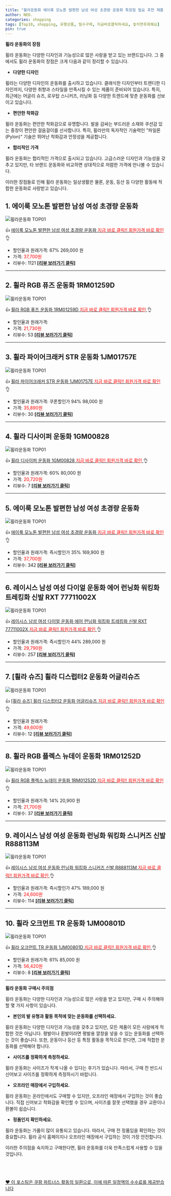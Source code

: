 ```yaml
---
title: "휠라운동화 에이룩 모노톤 발편한 남성 여성 초경량 운동화 특장점 필요 추천 제품 비교 최저 가격 비교 장점 구매 후기 구매평"
author: NEO.
categories: shopping
tags: [Top10, shopping, 유행상품, 필수구매, 지금바로클릭하세요, 놓치면후회해요]
pin: true
---
```

**휠라 운동화의 장점**

휠라 운동화는 다양한 디자인과 기능성으로 많은 사랑을 받고 있는 브랜드입니다. 그 중에서도 휠라 운동화의 장점은 크게 다음과 같이 정리할 수 있습니다.

* **다양한 디자인**

휠라는 다양한 디자인의 운동화를 출시하고 있습니다. 클래식한 디자인부터 트렌디한 디자인까지, 다양한 취향과 스타일을 만족시킬 수 있는 제품이 준비되어 있습니다. 특히, 최근에는 어글리 슈즈, 로우탑 스니커즈, 러닝화 등 다양한 트렌드에 맞춘 운동화를 선보이고 있습니다.

* **편안한 착화감**

휠라 운동화는 편안한 착화감으로 유명합니다. 발을 감싸는 부드러운 소재와 쿠션감 있는 중창이 편안한 걸음걸이를 선사합니다. 특히, 휠라만의 독자적인 기술력인 "파일론(Pylon)" 기술은 뛰어난 착화감과 안정성을 제공합니다.

* **합리적인 가격**

휠라 운동화는 합리적인 가격으로 출시되고 있습니다. 고급스러운 디자인과 기능성을 갖추고 있지만, 타 브랜드 운동화와 비교하면 상대적으로 저렴한 가격에 만나볼 수 있습니다.

이러한 장점들로 인해 휠라 운동화는 일상생활은 물론, 운동, 등산 등 다양한 활동에 적합한 운동화로 사랑받고 있습니다.

   

## 1. 에이룩 모노톤 발편한 남성 여성 초경량 운동화

![휠라운동화 TOP01](https://thumbnail6.coupangcdn.com/thumbnails/remote/490x490ex/image/retail/images/7182952298611202-f4368f0f-ee04-4265-9340-f2da70d28be6.jpg)


👍 [에이룩 모노톤 발편한 남성 여성 초경량 운동화 <font color=red> 지금 바로 클릭!! 회원가격 바로 확인 </font> ](https://link.coupang.com/re/AFFSDP?lptag=AF3617701&subid=GithubCoopas&pageKey=6654450152&traceid=V0-153&itemId=15257547371&vendorItemId=82478188132) 👌 


- 할인율과 원래가격: 67%  269,000   원
- 가격: <span style='color:red'>37,700원</span>
- 리뷰수: 1121  [**[리뷰 보러가기 클릭]**](https://link.coupang.com/re/AFFSDP?lptag=AF3617701&subid=GithubCoopas&pageKey=6654450152&traceid=V0-153&itemId=15257547371&vendorItemId=82478188132)

---


   

## 2. 휠라 RGB 퓨즈 운동화 1RM01259D

![휠라운동화 TOP01](https://thumbnail6.coupangcdn.com/thumbnails/remote/490x490ex/image/retail/images/2022/02/08/11/3/e511d404-e129-497c-8b17-a727ce1e117c.jpg)


👍 [휠라 RGB 퓨즈 운동화 1RM01259D <font color=red> 지금 바로 클릭!! 회원가격 바로 확인 </font> ](https://link.coupang.com/re/AFFSDP?lptag=AF3617701&subid=GithubCoopas&pageKey=6329093451&traceid=V0-153&itemId=13224466215&vendorItemId=80482646370) 👌 


- 할인율과 원래가격: 
- 가격: <span style='color:red'>21,730원</span>
- 리뷰수: 53  [**[리뷰 보러가기 클릭]**](https://link.coupang.com/re/AFFSDP?lptag=AF3617701&subid=GithubCoopas&pageKey=6329093451&traceid=V0-153&itemId=13224466215&vendorItemId=80482646370)

---


   

## 3. 휠라 파이어크래커 STR 운동화 1JM01757E

![휠라운동화 TOP01](https://thumbnail8.coupangcdn.com/thumbnails/remote/490x490ex/image/retail/images/4112020119613893-45b767b5-b762-4265-bd1f-7ddd1273f278.jpg)


👍 [휠라 파이어크래커 STR 운동화 1JM01757E <font color=red> 지금 바로 클릭!! 회원가격 바로 확인 </font> ](https://link.coupang.com/re/AFFSDP?lptag=AF3617701&subid=GithubCoopas&pageKey=6427583265&traceid=V0-153&itemId=13856600850&vendorItemId=81106598349) 👌 


- 할인율과 원래가격: 쿠폰할인가 94%  98,000   원
- 가격: <span style='color:red'>35,890원</span>
- 리뷰수: 30  [**[리뷰 보러가기 클릭]**](https://link.coupang.com/re/AFFSDP?lptag=AF3617701&subid=GithubCoopas&pageKey=6427583265&traceid=V0-153&itemId=13856600850&vendorItemId=81106598349)

---


   

## 4. 휠라 디사이퍼 운동화 1GM00828

![휠라운동화 TOP01](https://thumbnail7.coupangcdn.com/thumbnails/remote/490x490ex/image/retail/images/4118651546958217-5b4e0209-c659-4d9d-8d38-daa06322c150.jpg)


👍 [휠라 디사이퍼 운동화 1GM00828 <font color=red> 지금 바로 클릭!! 회원가격 바로 확인 </font> ](https://link.coupang.com/re/AFFSDP?lptag=AF3617701&subid=GithubCoopas&pageKey=6329223903&traceid=V0-153&itemId=13885149038&vendorItemId=81134902341) 👌 


- 할인율과 원래가격: 60%  80,000   원
- 가격: <span style='color:red'>20,720원</span>
- 리뷰수: 7  [**[리뷰 보러가기 클릭]**](https://link.coupang.com/re/AFFSDP?lptag=AF3617701&subid=GithubCoopas&pageKey=6329223903&traceid=V0-153&itemId=13885149038&vendorItemId=81134902341)

---


   

## 5. 에이룩 모노톤 발편한 남성 여성 초경량 운동화

![휠라운동화 TOP01](https://thumbnail6.coupangcdn.com/thumbnails/remote/490x490ex/image/retail/images/616649882297929-be7de1e6-09a3-438d-838a-7f378fafe4ee.jpg)


👍 [에이룩 모노톤 발편한 남성 여성 초경량 운동화 <font color=red> 지금 바로 클릭!! 회원가격 바로 확인 </font> ](https://link.coupang.com/re/AFFSDP?lptag=AF3617701&subid=GithubCoopas&pageKey=6654450152&traceid=V0-153&itemId=15257547364&vendorItemId=82478188096) 👌 


- 할인율과 원래가격: 즉시할인가 35%  169,900   원
- 가격: <span style='color:red'>37,700원</span>
- 리뷰수: 342  [**[리뷰 보러가기 클릭]**](https://link.coupang.com/re/AFFSDP?lptag=AF3617701&subid=GithubCoopas&pageKey=6654450152&traceid=V0-153&itemId=15257547364&vendorItemId=82478188096)

---


   

## 6. 레이시스 남성 여성 다이얼 운동화 에어 런닝화 워킹화 트레킹화 신발 RXT 77711002X

![휠라운동화 TOP01](https://thumbnail7.coupangcdn.com/thumbnails/remote/490x490ex/image/vendor_inventory/a3ec/168aa113931283c7551574f9c5140cc21f857fc1ef16f1015a0c46b31533.jpg)


👍 [레이시스 남성 여성 다이얼 운동화 에어 런닝화 워킹화 트레킹화 신발 RXT 77711002X <font color=red> 지금 바로 클릭!! 회원가격 바로 확인 </font> ](https://link.coupang.com/re/AFFSDP?lptag=AF3617701&subid=GithubCoopas&pageKey=5637747422&traceid=V0-153&itemId=9188321813&vendorItemId=87367244089) 👌 


- 할인율과 원래가격: 즉시할인가 44%  289,000   원
- 가격: <span style='color:red'>29,790원</span>
- 리뷰수: 257  [**[리뷰 보러가기 클릭]**](https://link.coupang.com/re/AFFSDP?lptag=AF3617701&subid=GithubCoopas&pageKey=5637747422&traceid=V0-153&itemId=9188321813&vendorItemId=87367244089)

---


   

## 7. [휠라 슈즈] 휠라 디스럽터2 운동화 어글리슈즈

![휠라운동화 TOP01](https://thumbnail8.coupangcdn.com/thumbnails/remote/490x490ex/image/vendor_inventory/b08e/ebe896eb9d1dd07f9a7516ebdf7e7284fa2e4cc7238d61fd6911ae662011.jpg)


👍 [[휠라 슈즈] 휠라 디스럽터2 운동화 어글리슈즈 <font color=red> 지금 바로 클릭!! 회원가격 바로 확인 </font> ](https://link.coupang.com/re/AFFSDP?lptag=AF3617701&subid=GithubCoopas&pageKey=6417129391&traceid=V0-153&itemId=13788449810&vendorItemId=81038875174) 👌 


- 할인율과 원래가격: 
- 가격: <span style='color:red'>49,600원</span>
- 리뷰수: 12  [**[리뷰 보러가기 클릭]**](https://link.coupang.com/re/AFFSDP?lptag=AF3617701&subid=GithubCoopas&pageKey=6417129391&traceid=V0-153&itemId=13788449810&vendorItemId=81038875174)

---


   

## 8. 휠라 RGB 플렉스 뉴데이 운동화 1RM01252D

![휠라운동화 TOP01](https://thumbnail9.coupangcdn.com/thumbnails/remote/490x490ex/image/retail/images/2022/02/08/11/5/db68261d-99b2-483f-bfc2-6ca3e2a91db7.jpg)


👍 [휠라 RGB 플렉스 뉴데이 운동화 1RM01252D <font color=red> 지금 바로 클릭!! 회원가격 바로 확인 </font> ](https://link.coupang.com/re/AFFSDP?lptag=AF3617701&subid=GithubCoopas&pageKey=6329093492&traceid=V0-153&itemId=13224466279&vendorItemId=80482646413) 👌 


- 할인율과 원래가격: 14%  20,900   원
- 가격: <span style='color:red'>21,700원</span>
- 리뷰수: 37  [**[리뷰 보러가기 클릭]**](https://link.coupang.com/re/AFFSDP?lptag=AF3617701&subid=GithubCoopas&pageKey=6329093492&traceid=V0-153&itemId=13224466279&vendorItemId=80482646413)

---


   

## 9. 레이시스 남성 여성 운동화 런닝화 워킹화 스니커즈 신발 R888113M

![휠라운동화 TOP01](https://thumbnail10.coupangcdn.com/thumbnails/remote/490x490ex/image/vendor_inventory/b152/10aeaa2e6103f98cae206e19bb17311110260bce00baa365b28f2e0a1bf6.jpg)


👍 [레이시스 남성 여성 운동화 런닝화 워킹화 스니커즈 신발 R888113M <font color=red> 지금 바로 클릭!! 회원가격 바로 확인 </font> ](https://link.coupang.com/re/AFFSDP?lptag=AF3617701&subid=GithubCoopas&pageKey=6729424979&traceid=V0-153&itemId=15675132842&vendorItemId=82890608321) 👌 


- 할인율과 원래가격: 즉시할인가 47%  189,000   원
- 가격: <span style='color:red'>24,600원</span>
- 리뷰수: 114  [**[리뷰 보러가기 클릭]**](https://link.coupang.com/re/AFFSDP?lptag=AF3617701&subid=GithubCoopas&pageKey=6729424979&traceid=V0-153&itemId=15675132842&vendorItemId=82890608321)

---


   

## 10. 휠라 오크먼트 TR 운동화 1JM00801D

![휠라운동화 TOP01](https://thumbnail7.coupangcdn.com/thumbnails/remote/490x490ex/image/retail/images/2812499353722484-3172662b-4199-44fe-b38d-8e38efda975a.JPG)


👍 [휠라 오크먼트 TR 운동화 1JM00801D <font color=red> 지금 바로 클릭!! 회원가격 바로 확인 </font> ](https://link.coupang.com/re/AFFSDP?lptag=AF3617701&subid=GithubCoopas&pageKey=1343373066&traceid=V0-153&itemId=13235783372&vendorItemId=80493846541) 👌 


- 할인율과 원래가격: 61%  85,000   원
- 가격: <span style='color:red'>56,420원</span>
- 리뷰수: 8  [**[리뷰 보러가기 클릭]**](https://link.coupang.com/re/AFFSDP?lptag=AF3617701&subid=GithubCoopas&pageKey=1343373066&traceid=V0-153&itemId=13235783372&vendorItemId=80493846541)

---
**휠라 운동화 구매시 주의점**

휠라 운동화는 다양한 디자인과 기능성으로 많은 사랑을 받고 있지만, 구매 시 주의해야 할 몇 가지 사항이 있습니다.

* **본인의 발 유형과 활동 목적에 맞는 운동화를 선택하세요.**

휠라 운동화는 다양한 디자인과 기능성을 갖추고 있지만, 모든 제품이 모든 사람에게 적합한 것은 아닙니다. 평발이나 휜발이라면 평발용 깔창을 넣을 수 있는 운동화를 선택하는 것이 좋습니다. 또한, 운동이나 등산 등 특정 활동을 목적으로 한다면, 그에 적합한 운동화를 선택해야 합니다.

* **사이즈를 정확하게 측정하세요.**

휠라 운동화는 사이즈가 작게 나올 수 있다는 후기가 있습니다. 따라서, 구매 전 반드시 신어보고 사이즈를 정확하게 측정하시기 바랍니다.

* **오프라인 매장에서 구입하세요.**

휠라 운동화는 온라인에서도 구매할 수 있지만, 오프라인 매장에서 구입하는 것이 좋습니다. 직접 신어보고 착화감을 확인할 수 있으며, 사이즈를 잘못 선택했을 경우 교환이나 환불이 쉽습니다.

* **정품인지 확인하세요.**

휠라 운동화는 가품이 많이 유통되고 있습니다. 따라서, 구매 전 정품임을 확인하는 것이 중요합니다. 휠라 공식 홈페이지나 오프라인 매장에서 구입하는 것이 가장 안전합니다.

이러한 주의점을 숙지하고 구매한다면, 휠라 운동화를 더욱 만족스럽게 사용할 수 있을 것입니다.<br><br><br><br><br> [ ❤  이 포스팅은 쿠팡 파트너스 활동의 일환으로, 이에 따른 일정액의 수수료를 제공받습니다](https://link.coupang.com/a/bcEFyh)